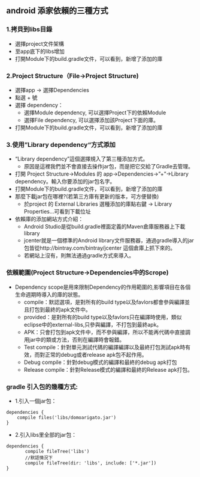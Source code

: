 ## android 添家依賴的三種方式

### 1.拷貝到libs目錄
- 選擇project文件架構
- 至app底下的libs增加
- 打開Module下的build.gradle文件，可以看到，新增了添加的庫

### 2.Project Structure（File->Project Structure)
- 選擇app -> 選擇Dependencies
- 點選 + 號 
- 選擇 dependency：
    - 選擇Module dependency, 可以選擇Project下的依賴Module
    - 選擇File dependency, 可以選擇添加該Project下面的庫。
- 打開Module下的build.gradle文件，可以看到，新增了添加的庫

### 3.使用”Library dependency“方式添加
- “Library dependency”這個選擇規入了第三種添加方式。
    - 原因是這裡我們並不會直接去操作jar包，而是把它交給了Gradle去管理。
- 打開 Project Structure->Modules 的 app->Dependencies->”+”->Library dependency。輸入你要添加的jar包名字。
- 打開Module下的build.gradle文件，可以看到，新增了添加的庫
- 那麼下載jar包在哪裡?(若第三方庫有更新的版本，可方便替換)
    - 於project 的 External Libraries 選種添加的庫點右鍵 -> Library Properties...可看到下載位址
- 依賴庫的添加網站方式介紹：
    - Android Studio是從build.gradle裡面定義的Maven倉庫服務器上下載library
    - jcenter就是一個標準的Android library文件服務器，通過gradle導入的jar包皆從http://bintray.com/bintray/jcenter 這個倉庫上抓下來的。
    - 若網站上沒有，則無法通過gradle方式來導入。

### 依賴範圍(Project Structure->Dependencies中的Scrope)
- Dependency scope是用來限制Dependency的作用範圍的,影響項目在各個生命週期時導入的庫的狀態。
    - compile：默認選項，是對所有的build type以及favlors都會參與編譯並且打包到最終的apk文件中。
    - provided：是對所有的build type以及favlors只在編譯時使用，類似eclipse中的external-libs,只參與編譯，不打包到最終apk。 
    - APK：只會打包到apk文件中，而不參與編譯，所以不能再代碼中直接調用jar中的類或方法，否則在編譯時會報錯。 
    - Test compile：針對單元測試代碼的編譯編譯以及最終打包測試apk時有效，而對正常的debug或者release apk包不起作用。
    - Debug compile：針對debug模式的編譯和最終的debug apk打包
    - Release compile：針對Release模式的編譯和最終的Release apk打包。
    
### gradle 引入包的幾種方式:
- 1.引入一個jar包：

```
dependencies {
    compile files('libs/domoarigato.jar')
}
```

- 2.引入libs里全部的jar包：

```
dependencies {
       compile fileTree('libs')
       //默認情況下
       compile fileTree(dir: 'libs', include: ['*.jar'])
}
```


